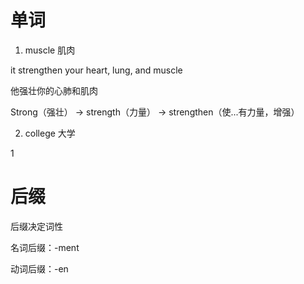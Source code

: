 # 单词

1. muscle 肌肉

it strengthen your heart, lung, and muscle

他强壮你的心肺和肌肉

Strong（强壮） -> strength（力量） -> strengthen（使...有力量，增强）

2. college 大学

1



# 后缀

后缀决定词性

名词后缀：-ment 

动词后缀：-en

